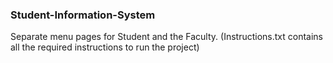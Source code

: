### Student-Information-System


Separate menu pages for Student and the Faculty.
(Instructions.txt contains all the required instructions to run the project)
